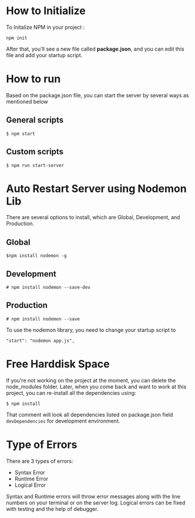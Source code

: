 # How to Initialize
To Initalize NPM in your project :
```
npm init
```
After that, you'll see a new file called <b>package.json</b>, and you can edit this file and add your startup script.

# How to run
Based on the package.json file, you can start the server by several ways as mentioned below
## General scripts
```angular2html
$ npm start
```

## Custom scripts
```angular2html
$ npm run start-server
```

# Auto Restart Server using Nodemon Lib
There are several options to install, which are Global, Development, and Production.
## Global
```angular2html
$npm install nodemon -g
```
## Development
```angular2html
# npm install nodemon --save-dev
```
## Production
```angular2html
# npm install nodemon --save
```

To use the nodemon library, you need to change your startup script to
```angular2html
"start": "nodemon app.js",
```

# Free Harddisk Space
If you're not working on the project at the moment, you can delete the node_modules folder.
Later, when you come back and want to work at this project, you can re-install all the dependencies using:
```angular2html
$ npm install
```
That comment will look all dependencies listed on package.json field `devDependencies` for development environment.

# Type of Errors
There are 3 types of errors:
- Syntax Error
- Runtime Error
- Logical Error

Syntax and Runtime errors will throw error messages along with the line numbers on your terminal or on the server log.
Logical errors can be fixed with testing and the help of debugger.